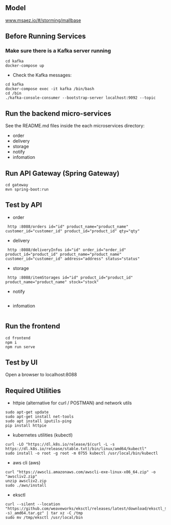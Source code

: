 # 

## Model
www.msaez.io/#/storming/mallbase

## Before Running Services
### Make sure there is a Kafka server running
```
cd kafka
docker-compose up
```
- Check the Kafka messages:
```
cd kafka
docker-compose exec -it kafka /bin/bash
cd /bin
./kafka-console-consumer --bootstrap-server localhost:9092 --topic
```

## Run the backend micro-services
See the README.md files inside the each microservices directory:

- order
- delivery
- storage
- notify
- infomation


## Run API Gateway (Spring Gateway)
```
cd gateway
mvn spring-boot:run
```

## Test by API
- order
```
 http :8088/orders id="id" product_name="product_name" customer_id="customer_id" product_id="product_id" qty="qty" 
```
- delivery
```
 http :8088/deliveryInfos id="id" order_id="order_id" product_id="product_id" product_name="product_name" customer_id="customer_id" address="address" status="status" 
```
- storage
```
 http :8088/itemStorages id="id" product_id="product_id" product_name="product_name" stock="stock" 
```
- notify
```
```
- infomation
```
```


## Run the frontend
```
cd frontend
npm i
npm run serve
```

## Test by UI
Open a browser to localhost:8088

## Required Utilities

- httpie (alternative for curl / POSTMAN) and network utils
```
sudo apt-get update
sudo apt-get install net-tools
sudo apt install iputils-ping
pip install httpie
```

- kubernetes utilities (kubectl)
```
curl -LO "https://dl.k8s.io/release/$(curl -L -s https://dl.k8s.io/release/stable.txt)/bin/linux/amd64/kubectl"
sudo install -o root -g root -m 0755 kubectl /usr/local/bin/kubectl
```

- aws cli (aws)
```
curl "https://awscli.amazonaws.com/awscli-exe-linux-x86_64.zip" -o "awscliv2.zip"
unzip awscliv2.zip
sudo ./aws/install
```

- eksctl 
```
curl --silent --location "https://github.com/weaveworks/eksctl/releases/latest/download/eksctl_$(uname -s)_amd64.tar.gz" | tar xz -C /tmp
sudo mv /tmp/eksctl /usr/local/bin
```

